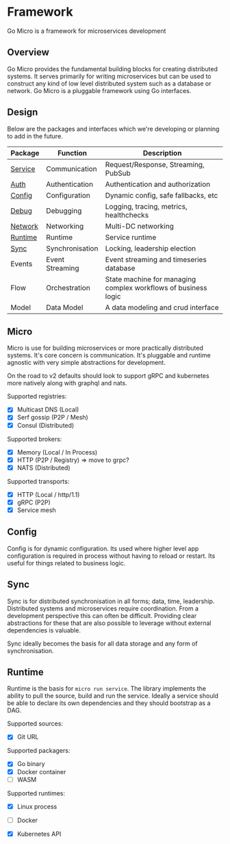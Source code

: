 # Framework

Go Micro is a framework for microservices development

## Overview

Go Micro provides the fundamental building blocks for creating distributed systems. It serves primarily for writing microservices but can be used to construct any kind of low level distributed system such as a database or network. Go Micro 
is a pluggable framework using Go interfaces.

## Design

Below are the packages and interfaces which we're developing or planning to add in the future.

Package	|	Function	|	Description
-------	|	--------	|	-----------
[Service](https://godoc.org/github.com/micro/go-micro#Service)	|	Communication	| Request/Response, Streaming, PubSub
[Auth](https://godoc.org/github.com/micro/go-micro/auth) | Authentication | Authentication and authorization
[Config](https://godoc.org/github.com/micro/go-micro/config)	|	Configuration	|	Dynamic config, safe fallbacks, etc
[Debug](https://godoc.org/github.com/micro/go-micro/debug)	|	Debugging	|	Logging, tracing, metrics, healthchecks
[Network](https://godoc.org/github.com/micro/go-micro/network) |	Networking	|	Multi-DC networking
[Runtime](https://godoc.org/github.com/micro/go-micro/runtime)	|	Runtime	|	Service runtime
[Sync](https://godoc.org/github.com/micro/go-micro/sync)	|	Synchronisation	|	Locking, leadership election
Events  | Event Streaming | Event streaming and timeseries database
Flow |	Orchestration	|	State machine for managing complex workflows of business logic
Model | Data Model  | A data modeling and crud interface


## Micro

Micro is use for building microservices or more practically distributed systems. It's core concern is communication. 
It's pluggable and runtime agnostic with very simple abstractions for development. 

On the road to v2 defaults should look to support gRPC and kubernetes more natively along with graphql and nats.

Supported registries:
- [x] Multicast DNS (Local)
- [x] Serf gossip (P2P / Mesh)
- [x] Consul (Distributed)

Supported brokers:
- [x] Memory (Local / In Process)
- [x] HTTP (P2P / Registry) => move to grpc?
- [x] NATS (Distributed)

Supported transports:
- [x] HTTP (Local / http/1.1)
- [x] gRPC (P2P)
- [x] Service mesh

## Config

Config is for dynamic configuration. Its used where higher level app configuration is required in process without having to reload 
or restart. Its useful for things related to business logic. 

## Sync

Sync is for distributed synchronisation in all forms; data, time, leadership. Distributed systems and microservices require 
coordination. From a development perspective this can often be difficult. Providing clear abstractions for these that 
are also possible to leverage without external dependencies is valuable. 

Sync ideally becomes the basis for all data storage and any form of synchronisation.

## Runtime

Runtime is the basis for `micro run service`. The library implements the ability to pull the source, build and run the service. 
Ideally a service should be able to declare its own dependencies and they should bootstrap as a DAG. 

Supported sources:
- [x] Git URL

Supported packagers:
- [x] Go binary
- [x] Docker container
- [ ] WASM

Supported runtimes:
- [x] Linux process
- [ ] Docker
- [x] Kubernetes API


